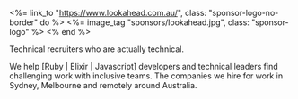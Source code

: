 <%= link_to "https://www.lookahead.com.au/", class: "sponsor-logo-no-border" do %>
<%= image_tag "sponsors/lookahead.jpg", class: "sponsor-logo" %>
<% end %>
<br>

Technical recruiters who are actually technical.

We help [Ruby | Elixir | Javascript] developers and technical leaders find challenging work with inclusive teams. The companies we hire for work in Sydney, Melbourne and remotely around Australia.

